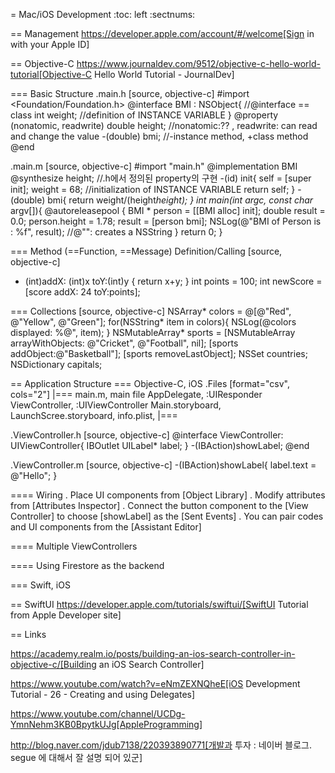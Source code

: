 = Mac/iOS Development
:toc: left
:sectnums: 

== Management
https://developer.apple.com/account/#/welcome[Sign in with your Apple ID]

== Objective-C
https://www.journaldev.com/9512/objective-c-hello-world-tutorial[Objective-C Hello World Tutorial - JournalDev]

=== Basic Structure
.main.h
[source, objective-c]
#import <Foundation/Foundation.h>
@interface BMI : NSObject{    //@interface == class
  int weight; //definition of INSTANCE VARIABLE
}
@property (nonatomic, readwrite) double height; //nonatomic:?? , readwrite: can read and change the value
-(double) bmi;  //-instance method, +class method
@end

.main.m
[source, objective-c]
#import "main.h"
@implementation BMI
@synthesize height; //.h에서 정의된 property의 구현
-(id) init{
  self = [super init];  weight = 68; //initialization of INSTANCE VARIABLE
  return self;
}
-(double) bmi{
  return weight/(height*height);
}
int main(int argc, const char* argv[]){
  @autoreleasepool {
    BMI * person = [[BMI alloc] init];
    double result = 0.0;
    person.height = 1.78;
    result = [person bmi];
    NSLog(@"BMI of Person is : %f", result); //@"": creates a NSString
  }
  return 0;
}

=== Method (==Function, ==Message) Definition/Calling
[source, objective-c]
- (int)addX: (int)x toY:(int)y {
  return x+y;
}
int points = 100;
int newScore = [score addX: 24 toY:points];

=== Collections
[source, objective-c]
NSArray* colors = @[@"Red", @"Yellow", @"Green"];
for(NSString* item in colors){
  NSLog(@colors displayed: %@", item);
}
NSMutableArray* sports = [NSMutableArray arrayWithObjects: @"Cricket", @"Football", nil];
[sports addObject:@"Basketball"];
[sports removeLastObject];
NSSet countries;
NSDictionary capitals;

== Application Structure
=== Objective-C, iOS
.Files
[format="csv", cols="2"]
|===
main.m, main file
AppDelegate, :UIResponder <UIApplicationDelegate>
ViewController, :UIViewController
Main.storyboard,
LaunchScree.storyboard,
info.plist, 
|===

.ViewController.h
[source, objective-c]
@interface ViewController: UIViewController{
  IBOutlet UILabel* label;
}
-(IBAction)showLabel;
@end

.ViewController.m
[source, objective-c]
-(IBAction)showLabel{
  label.text = @"Hello";
}

==== Wiring
. Place UI components from [Object Library]
. Modify attributes from [Attributes Inspector]
. Connect the button component to the [View Controller] to choose [showLabel] as the [Sent Events]
. You can pair codes and UI components from the [Assistant Editor] 

==== Multiple ViewControllers

==== Using Firestore as the backend


=== Swift, iOS

== SwiftUI
https://developer.apple.com/tutorials/swiftui/[SwiftUI Tutorial from Apple Developer site]


== Links


https://academy.realm.io/posts/building-an-ios-search-controller-in-objective-c/[Building an iOS Search Controller]

https://www.youtube.com/watch?v=eNmZEXNQheE[iOS Development Tutorial - 26 - Creating and using Delegates]

https://www.youtube.com/channel/UCDg-YmnNehm3KB0BpytkUJg[AppleProgramming]

http://blog.naver.com/jdub7138/220393890771[개발과 투자 : 네이버 블로그. segue 에 대해서 잘 설명 되어 있군]
